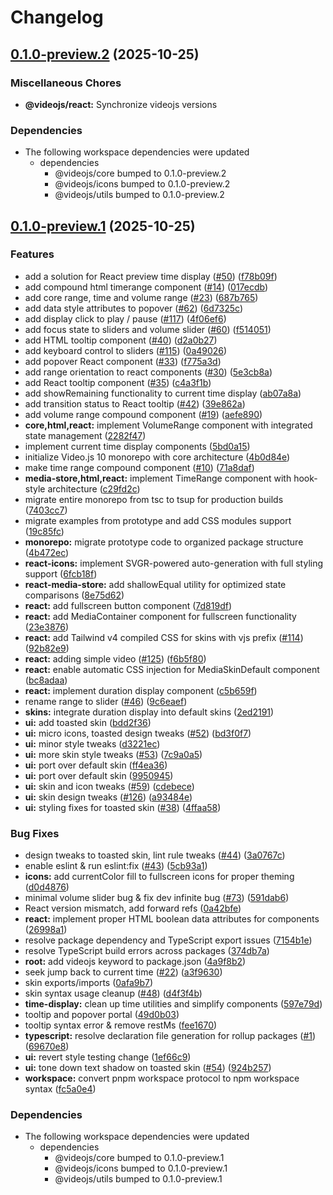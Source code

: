 # Changelog

## [0.1.0-preview.2](https://github.com/muxinc/vjs-10-monorepo/compare/@videojs/react@0.1.0-preview.1...@videojs/react@0.1.0-preview.2) (2025-10-25)


### Miscellaneous Chores

* **@videojs/react:** Synchronize videojs versions


### Dependencies

* The following workspace dependencies were updated
  * dependencies
    * @videojs/core bumped to 0.1.0-preview.2
    * @videojs/icons bumped to 0.1.0-preview.2
    * @videojs/utils bumped to 0.1.0-preview.2

## [0.1.0-preview.1](https://github.com/muxinc/vjs-10-monorepo/compare/@videojs/react@0.1.0-preview.0...@videojs/react@0.1.0-preview.1) (2025-10-25)


### Features

* add a solution for React preview time display ([#50](https://github.com/muxinc/vjs-10-monorepo/issues/50)) ([f78b09f](https://github.com/muxinc/vjs-10-monorepo/commit/f78b09fd16b7a9ee5a404c9260e3e764fb77ddde))
* add compound html timerange component ([#14](https://github.com/muxinc/vjs-10-monorepo/issues/14)) ([017ecdb](https://github.com/muxinc/vjs-10-monorepo/commit/017ecdbff991d140ea42e4a855269a54e0a19adc))
* add core range, time and volume range ([#23](https://github.com/muxinc/vjs-10-monorepo/issues/23)) ([687b765](https://github.com/muxinc/vjs-10-monorepo/commit/687b7655b0b6356c28663ca85c8f6d25a1023c18))
* add data style attributes to popover ([#62](https://github.com/muxinc/vjs-10-monorepo/issues/62)) ([6d7325c](https://github.com/muxinc/vjs-10-monorepo/commit/6d7325cedb182c37b955e729d32204e4afbba948))
* add display click to play / pause ([#117](https://github.com/muxinc/vjs-10-monorepo/issues/117)) ([4f06ef6](https://github.com/muxinc/vjs-10-monorepo/commit/4f06ef6c7684fd7064ca76685003a1c38ebd09cd))
* add focus state to sliders and volume slider ([#60](https://github.com/muxinc/vjs-10-monorepo/issues/60)) ([f514051](https://github.com/muxinc/vjs-10-monorepo/commit/f514051263f95d892315eed9d44b3d83829e5d4b))
* add HTML tooltip component ([#40](https://github.com/muxinc/vjs-10-monorepo/issues/40)) ([d2a0b27](https://github.com/muxinc/vjs-10-monorepo/commit/d2a0b27272f1967e5f7cde2df12920af92e3c300))
* add keyboard control to sliders ([#115](https://github.com/muxinc/vjs-10-monorepo/issues/115)) ([0a49026](https://github.com/muxinc/vjs-10-monorepo/commit/0a4902623d58f51055b1cc65498a0e716533ec29))
* add popover React component ([#33](https://github.com/muxinc/vjs-10-monorepo/issues/33)) ([f775a3d](https://github.com/muxinc/vjs-10-monorepo/commit/f775a3daf7573efb7fdbb15e96cf100daba4a487))
* add range orientation to react components ([#30](https://github.com/muxinc/vjs-10-monorepo/issues/30)) ([5e3cb8a](https://github.com/muxinc/vjs-10-monorepo/commit/5e3cb8ad8134ecaf20b6e021e301a38b8ed06de2))
* add React tooltip component ([#35](https://github.com/muxinc/vjs-10-monorepo/issues/35)) ([c4a3f1b](https://github.com/muxinc/vjs-10-monorepo/commit/c4a3f1b2f61d67f3346acd4aa2bf13630a6283eb))
* add showRemaining functionality to current time display ([ab07a8a](https://github.com/muxinc/vjs-10-monorepo/commit/ab07a8a9a26f68066e292718f3cd17a2640c5477))
* add transition status to React tooltip ([#42](https://github.com/muxinc/vjs-10-monorepo/issues/42)) ([39e862a](https://github.com/muxinc/vjs-10-monorepo/commit/39e862a48704d31c9c1ca932a789438e3c54ec31))
* add volume range compound component ([#19](https://github.com/muxinc/vjs-10-monorepo/issues/19)) ([aefe890](https://github.com/muxinc/vjs-10-monorepo/commit/aefe890fee93981542282087b2f2c7474f1b47e6))
* **core,html,react:** implement VolumeRange component with integrated state management ([2282f47](https://github.com/muxinc/vjs-10-monorepo/commit/2282f4799b1c3fc3c55473bdfc2def86384d5d19))
* implement current time display components ([5bd0a15](https://github.com/muxinc/vjs-10-monorepo/commit/5bd0a154dbba01d2a5d11eb1f548fe4baa581675))
* initialize Video.js 10 monorepo with core architecture ([4b0d84e](https://github.com/muxinc/vjs-10-monorepo/commit/4b0d84e9c8adfa7401084389da5deb751420b629))
* make time range compound component ([#10](https://github.com/muxinc/vjs-10-monorepo/issues/10)) ([71a8daf](https://github.com/muxinc/vjs-10-monorepo/commit/71a8dafd741c50fb489707678e23807fabe4cb4e))
* **media-store,html,react:** implement TimeRange component with hook-style architecture ([c29fd2c](https://github.com/muxinc/vjs-10-monorepo/commit/c29fd2c2c1edd61c09a6683041c709a990d8a6f0))
* migrate entire monorepo from tsc to tsup for production builds ([7403cc7](https://github.com/muxinc/vjs-10-monorepo/commit/7403cc728119322888e527468a07a7634f43b32a))
* migrate examples from prototype and add CSS modules support ([19c85fc](https://github.com/muxinc/vjs-10-monorepo/commit/19c85fc2f8eb50c04dc6fa40322a2bd03358ad2e))
* **monorepo:** migrate prototype code to organized package structure ([4b472ec](https://github.com/muxinc/vjs-10-monorepo/commit/4b472ec49cd91f0af61cb5aaa039d428982d3b91))
* **react-icons:** implement SVGR-powered auto-generation with full styling support ([6fcb18f](https://github.com/muxinc/vjs-10-monorepo/commit/6fcb18f1d2b108990025f8ea67b3a31e17879d49))
* **react-media-store:** add shallowEqual utility for optimized state comparisons ([8e75d62](https://github.com/muxinc/vjs-10-monorepo/commit/8e75d62f629b9320aeef48801856e1afb6c341ef))
* **react:** add fullscreen button component ([7d819df](https://github.com/muxinc/vjs-10-monorepo/commit/7d819dfcd97a545ee46e1a62a20e553896b6e92e))
* **react:** add MediaContainer component for fullscreen functionality ([23e3876](https://github.com/muxinc/vjs-10-monorepo/commit/23e38766308a21a7e5b17196344159f06581813c))
* **react:** add Tailwind v4 compiled CSS for skins with vjs prefix ([#114](https://github.com/muxinc/vjs-10-monorepo/issues/114)) ([92b82e9](https://github.com/muxinc/vjs-10-monorepo/commit/92b82e94f9cc856164f3b1c1a4e356fb2b07a73f))
* **react:** adding simple video ([#125](https://github.com/muxinc/vjs-10-monorepo/issues/125)) ([f6b5f80](https://github.com/muxinc/vjs-10-monorepo/commit/f6b5f804bf92e3e4573a8e93f7051636dcc36143))
* **react:** enable automatic CSS injection for MediaSkinDefault component ([bc8adaa](https://github.com/muxinc/vjs-10-monorepo/commit/bc8adaa508802e9db95953e32963fe0e88107acf))
* **react:** implement duration display component ([c5b659f](https://github.com/muxinc/vjs-10-monorepo/commit/c5b659f4493787cadead2196c41e7f697c9737c7))
* rename range to slider ([#46](https://github.com/muxinc/vjs-10-monorepo/issues/46)) ([9c6eaef](https://github.com/muxinc/vjs-10-monorepo/commit/9c6eaef2aa61771ae1407d0a594b3f790e0ff665))
* **skins:** integrate duration display into default skins ([2ed2191](https://github.com/muxinc/vjs-10-monorepo/commit/2ed219158ddf6f720ce1be8e328bec4603a7e847))
* **ui:** add toasted skin ([bdd2f36](https://github.com/muxinc/vjs-10-monorepo/commit/bdd2f36e13cf53fb2cec61730dece42a1ce8ce84))
* **ui:** micro icons, toasted design tweaks ([#52](https://github.com/muxinc/vjs-10-monorepo/issues/52)) ([bd3f0f7](https://github.com/muxinc/vjs-10-monorepo/commit/bd3f0f7510480125653506d8e2e560234f6c06f2))
* **ui:** minor style tweaks ([d3221ec](https://github.com/muxinc/vjs-10-monorepo/commit/d3221ec21181090f7c5694f1951636c13b4c330b))
* **ui:** more skin style tweaks ([#53](https://github.com/muxinc/vjs-10-monorepo/issues/53)) ([7c9a0a5](https://github.com/muxinc/vjs-10-monorepo/commit/7c9a0a5e3e838c430c073b0b36dff3a81ad9aa46))
* **ui:** port over default skin ([ff4ea36](https://github.com/muxinc/vjs-10-monorepo/commit/ff4ea3693e63ab3b5a728988ca44f3bab669e8ff))
* **ui:** port over default skin ([9950945](https://github.com/muxinc/vjs-10-monorepo/commit/995094500823e1063e7ae291c9a2ea9a4aa74847))
* **ui:** skin and icon tweaks ([#59](https://github.com/muxinc/vjs-10-monorepo/issues/59)) ([cdebece](https://github.com/muxinc/vjs-10-monorepo/commit/cdebece1ebe8e5160b90e49ac2cbf05a7e0b6dca))
* **ui:** skin design tweaks ([#126](https://github.com/muxinc/vjs-10-monorepo/issues/126)) ([a93484e](https://github.com/muxinc/vjs-10-monorepo/commit/a93484e86b1d9209e3c49bfc6b2f5b11db55d7af))
* **ui:** styling fixes for toasted skin ([#38](https://github.com/muxinc/vjs-10-monorepo/issues/38)) ([4ffaa58](https://github.com/muxinc/vjs-10-monorepo/commit/4ffaa586340688ac9f5fb6d2ae3c02a62e9c4ab7))


### Bug Fixes

* design tweaks to toasted skin, lint rule tweaks ([#44](https://github.com/muxinc/vjs-10-monorepo/issues/44)) ([3a0767c](https://github.com/muxinc/vjs-10-monorepo/commit/3a0767c3407b2d6d8af3d3a8afd57b1e76efda85))
* enable eslint & run eslint:fix ([#43](https://github.com/muxinc/vjs-10-monorepo/issues/43)) ([5cb93a1](https://github.com/muxinc/vjs-10-monorepo/commit/5cb93a14a7f47d66d5c71f9b82867621beda236c))
* **icons:** add currentColor fill to fullscreen icons for proper theming ([d0d4876](https://github.com/muxinc/vjs-10-monorepo/commit/d0d487601eb2da669be9a83cc8201d94998ec334))
* minimal volume slider bug & fix dev infinite bug ([#73](https://github.com/muxinc/vjs-10-monorepo/issues/73)) ([591dab6](https://github.com/muxinc/vjs-10-monorepo/commit/591dab66caf8829017688007320f92b7445c4baa))
* React version mismatch, add forward refs ([0a42bfe](https://github.com/muxinc/vjs-10-monorepo/commit/0a42bfe86d1432c30a9f632a4235e4317c5b87e9))
* **react:** implement proper HTML boolean data attributes for components ([26998a1](https://github.com/muxinc/vjs-10-monorepo/commit/26998a121710d57c56eaf8dfe9f423a4fe91a401))
* resolve package dependency and TypeScript export issues ([7154b1e](https://github.com/muxinc/vjs-10-monorepo/commit/7154b1e44674a61735ab0f393a8bed3fcc689f8d))
* resolve TypeScript build errors across packages ([374db7a](https://github.com/muxinc/vjs-10-monorepo/commit/374db7afc07d6211bfd3f8079bbcd9613f3b69f3))
* **root:** add videojs keyword to package.json ([4a9f8b2](https://github.com/muxinc/vjs-10-monorepo/commit/4a9f8b2ad6fb27b463dcfe8d1a5fd883c9fa21d1))
* seek jump back to current time ([#22](https://github.com/muxinc/vjs-10-monorepo/issues/22)) ([a3f9630](https://github.com/muxinc/vjs-10-monorepo/commit/a3f9630bd1eb34a16f339ffd30071b8adc864ca0))
* skin exports/imports ([0afa9b7](https://github.com/muxinc/vjs-10-monorepo/commit/0afa9b7187088b42408e6c64eff9026484473183))
* skin syntax usage cleanup ([#48](https://github.com/muxinc/vjs-10-monorepo/issues/48)) ([d4f3f4b](https://github.com/muxinc/vjs-10-monorepo/commit/d4f3f4b75b2c94c47b18242f131ac7050eb54cfc))
* **time-display:** clean up time utilities and simplify components ([597e79d](https://github.com/muxinc/vjs-10-monorepo/commit/597e79d7fc12737353c8c9eb3f6e77ef0a04e9ed))
* tooltip and popover portal ([49d0b03](https://github.com/muxinc/vjs-10-monorepo/commit/49d0b03d899c61b6c980a198ed531baeafe4dde7))
* tooltip syntax error & remove restMs ([fee1670](https://github.com/muxinc/vjs-10-monorepo/commit/fee16708cb13670e30c8628425d621e2cfe0c7c6))
* **typescript:** resolve declaration file generation for rollup packages ([#1](https://github.com/muxinc/vjs-10-monorepo/issues/1)) ([69670e8](https://github.com/muxinc/vjs-10-monorepo/commit/69670e8d7134db34aee665d8871cd17901625915))
* **ui:** revert style testing change ([1ef66c9](https://github.com/muxinc/vjs-10-monorepo/commit/1ef66c94611ad46f0f0b2f2fea0e0f0aa3e268f0))
* **ui:** tone down text shadow on toasted skin ([#54](https://github.com/muxinc/vjs-10-monorepo/issues/54)) ([924b257](https://github.com/muxinc/vjs-10-monorepo/commit/924b2578a41ad90df2c674e48016ff0aaa58287e))
* **workspace:** convert pnpm workspace protocol to npm workspace syntax ([fc5a0e4](https://github.com/muxinc/vjs-10-monorepo/commit/fc5a0e46fd15f30245cb743a8006fc097c5b890e))


### Dependencies

* The following workspace dependencies were updated
  * dependencies
    * @videojs/core bumped to 0.1.0-preview.1
    * @videojs/icons bumped to 0.1.0-preview.1
    * @videojs/utils bumped to 0.1.0-preview.1
